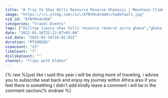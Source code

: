 ```yaml
---
title: "A Trip To Shai Hills Resource Reserve Ghana🇬🇭 | Mountain Climbing, Widelife park ,Bat Cave,"
image: "https:\/\/i.ytimg.com\/vi\/KfNtMs4nd4A\/hqdefault.jpg"
vid_id: "KfNtMs4nd4A"
categories: "Travel-Events"
tags: ["Hilltop luxury shai hills resource reserve accra ghana","ghana natural resource reserve shai hills hiking wildlife park","the shai hills ghana"]
date: "2022-01-16T22:22:07+03:00"
vid_date: "2022-01-16T16:02:02Z"
duration: "PT16M20S"
viewcount: "23"
likeCount: "7"
dislikeCount: ""
channel: "Trips with Elohor"
---
```

{% raw %}just like i said this year i will be doing more of traveling, i advise you to subscribe seat back and  enjoy my journey within Africa also if you feel there is something i didn't add kindly leave a comment i will be in the comment section{% endraw %}

